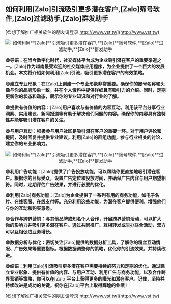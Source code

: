 ## **如何利用**[Zalo]**引流吸引更多潜在客户,**[Zalo]**筛号软件,**[Zalo]**过滤助手,**[Zalo]**群发助手**

[😍想了解推广相关软件的朋友请登录 http://www.vst.tw](http://www.vst.tw)

 <center><img src="https://vst.tw/MP4/tuiguang/png/2.png" alt="如何利用**[Zalo]**引流吸引更多潜在客户,**[Zalo]**筛号软件,**[Zalo]**过滤助手,**[Zalo]**群发助手"></center>

**😄导语：在当今数字化时代，社交媒体平台成为企业吸引潜在客户的重要渠道之一。**[Zalo]**作为越南最受欢迎的社交媒体应用程序，为企业提供了一个巨大的发展机会。本文将介绍如何利用**[Zalo]**引流，吸引更多潜在客户的有效策略。**

**😄建立专业形象：在**[Zalo]**上创建一个专业形象非常重要。确保你的账号名称和头像与你的品牌形象一致，并在个人资料中提供详细且有吸引力的介绍。同时，定期更新你的状态和动态，展示你的专业知识和对行业的了解。**

**😄提供有价值的内容：**[Zalo]**用户喜欢与有价值的内容互动。利用该平台分享行业洞察、实用建议、新闻报道等有助于解决他们问题的内容。确保你的内容具有独特性并能够吸引潜在客户的关注。**

**😄与用户互动：积极参与用户社区是吸引潜在客户的重要一环。对于用户评论和提问，及时回复并提供专业建议。利用**[Zalo]**的群组功能，参与行业相关的讨论，建立你的专业影响力。**

 <center><img src="https://vst.tw/MP4/tuiguang/png/4.png" alt="如何利用**[Zalo]**引流吸引更多潜在客户,**[Zalo]**筛号软件,**[Zalo]**过滤助手,**[Zalo]**群发助手"></center>

**😄利用广告功能：**[Zalo]**提供了广告投放功能，可以帮助你更直接地吸引潜在客户。根据你的目标受众，设置广告定位和投放时间，并确保广告内容与用户期望相符。同时，定期评估广告效果，并进行必要的优化。**

**😄利用**[Zalo]**商务功能：**[Zalo]**为企业提供了一系列有用的商务功能，如电子名片、在线客服、在线支付等。充分利用这些功能，为潜在客户提供便利，增强他们与你的互动和购买意愿。**

**😄合作与跨界营销：与其他品牌或知名个人合作，开展跨界营销活动，可以扩大你的影响力并吸引更多潜在客户。通过共同推广、互相转发或举办联合活动，双方可以互相促进业务增长。**

**😄数据分析与优化：密切关注**[Zalo]**提供的数据分析工具，了解你的粉丝互动情况、广告效果等重要指标。根据数据调整你的策略，优化你的引流效果，并持续改进。**

**😄结语：利用**[Zalo]**引流吸引更多潜在客户需要持续的努力和定期的优化。通过建立专业形象、提供有价值的内容、与用户互动、利用广告与商务功能，以及合作跨界营销等策略，你可以在**[Zalo]**平台上获得更多的曝光和潜在客户。记住，坚持并持续改进是成功的关键。祝你在**[Zalo]**平台上取得辉煌的业绩！**

[😍想了解推广相关软件的朋友请登录 http://www.vst.tw](http://www.vst.tw)



